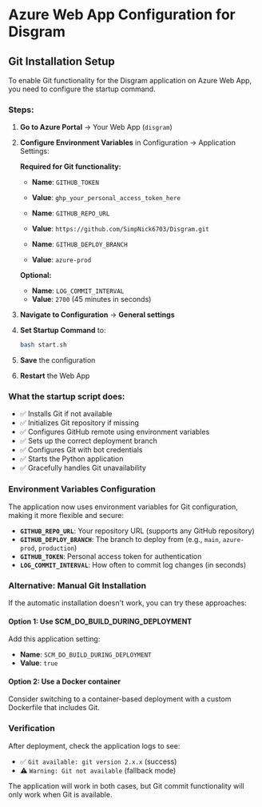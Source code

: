 # Azure Web App Configuration for Disgram

## Git Installation Setup

To enable Git functionality for the Disgram application on Azure Web App, you need to configure the startup command.

### Steps:

1. **Go to Azure Portal** → Your Web App (`disgram`)

2. **Configure Environment Variables** in Configuration → Application Settings:
   
   **Required for Git functionality:**
   - **Name**: `GITHUB_TOKEN`
   - **Value**: `ghp_your_personal_access_token_here`
   
   - **Name**: `GITHUB_REPO_URL`
   - **Value**: `https://github.com/SimpNick6703/Disgram.git`
   
   - **Name**: `GITHUB_DEPLOY_BRANCH`
   - **Value**: `azure-prod`
   
   **Optional:**
   - **Name**: `LOG_COMMIT_INTERVAL`
   - **Value**: `2700` (45 minutes in seconds)

3. **Navigate to Configuration** → **General settings**

4. **Set Startup Command** to:
   ```bash
   bash start.sh
   ```

5. **Save** the configuration

6. **Restart** the Web App

### What the startup script does:

- ✅ Installs Git if not available
- ✅ Initializes Git repository if missing
- ✅ Configures GitHub remote using environment variables
- ✅ Sets up the correct deployment branch
- ✅ Configures Git with bot credentials
- ✅ Starts the Python application
- ✅ Gracefully handles Git unavailability

### Environment Variables Configuration

The application now uses environment variables for Git configuration, making it more flexible and secure:

- **`GITHUB_REPO_URL`**: Your repository URL (supports any GitHub repository)
- **`GITHUB_DEPLOY_BRANCH`**: The branch to deploy from (e.g., `main`, `azure-prod`, `production`)
- **`GITHUB_TOKEN`**: Personal access token for authentication
- **`LOG_COMMIT_INTERVAL`**: How often to commit log changes (in seconds)

### Alternative: Manual Git Installation

If the automatic installation doesn't work, you can try these approaches:

#### Option 1: Use SCM_DO_BUILD_DURING_DEPLOYMENT
Add this application setting:
- **Name**: `SCM_DO_BUILD_DURING_DEPLOYMENT`
- **Value**: `true`

#### Option 2: Use a Docker container
Consider switching to a container-based deployment with a custom Dockerfile that includes Git.

### Verification

After deployment, check the application logs to see:
- ✅ `Git available: git version 2.x.x` (success)
- ⚠️ `Warning: Git not available` (fallback mode)

The application will work in both cases, but Git commit functionality will only work when Git is available.